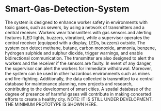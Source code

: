 # Smart-Gas-Detection-System
The system is designed to enhance worker safety in environments with toxic gases, such as sewers, by using a network of transmitters and a central receiver. Workers wear transmitters with gas sensors and alerting features (LED lights, buzzers, vibration), while a supervisor operates the central receiver (equipped with a display, LEDs, buzzers) outside. The system can detect methane, butane, carbon monoxide, ammonia, benzene, hydrogen sulphide and sulphur dioxide, trigger warnings, and enable bidirectional communication. The transmitter are also designed to alert the workers and the receiver if the sensors are faulty. In event of any danger, the supervisor can alert the workers for immediate withdrawal.  Moreover, the system can be used in other hazardous environments such as mines and fire-fighting. Additionally, the data collected is transmitted to a central database for maintenance planning, new projects and research, contributing to the development of smart cities. A spatial database of the degree of presence of harmful gases will contribute in making concerted efforts to create a healthy city.
NOTE: IT IS STILL UNDER DEVELOPMENT. THE MINIMUM PROTOTYPE IS SHOWN HERE.
